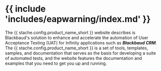 # {{ include 'includes/eapwarning/index.md' }}

The {{ stache.config.product_name_short }} website describes is Blackbaud's solution to enhance and accelerate the automation of User Acceptance Testing (UAT) for Infinity applications such as ***Blackbaud CRM***. The {{ stache.config.product_name_short }} is a set of tools, templates, samples, and documentation that serves as the basis for developing a suite of automated tests, and the website features the documentation and examples that you need to get you up and running.

